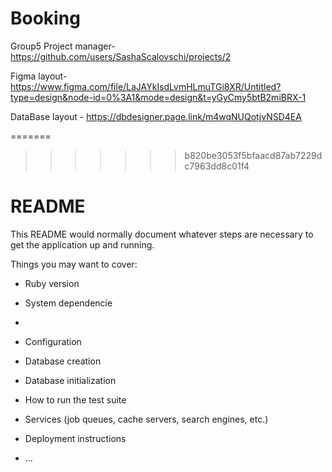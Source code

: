 
# Booking
Group5
Project manager- https://github.com/users/SashaScalovschi/projects/2

Figma layout-https://www.figma.com/file/LaJAYkIsdLvmHLmuTGi8XR/Untitled?type=design&node-id=0%3A1&mode=design&t=yGyCmy5btB2miBRX-1

DataBase layout - https://dbdesigner.page.link/m4wqNUQotjvNSD4EA

=======
>>>>>>> b820be3053f5bfaacd87ab7229dc7963dd8c01f4


# README

This README would normally document whatever steps are necessary to get the
application up and running.

Things you may want to cover:

* Ruby version

* System dependencie
* 

* Configuration

* Database creation

* Database initialization

* How to run the test suite

* Services (job queues, cache servers, search engines, etc.)

* Deployment instructions

* ...
